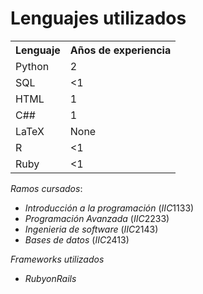 # Lenguajes utilizados

<table>
    <tr>
        <th>Lenguaje</th>
        <th>Años de experiencia</th>
    </tr>
    <tr>
        <td>Python</td>
        <td>2</td>
    </tr>
    <tr>
        <td>SQL</td>
        <td><1</td>
    </tr>
    <tr>
        <td>HTML</td>
        <td>1</td>
    </tr>
    <tr>
         <td>C##</td>
         <td>1</td>
    </tr>
    <tr>
         <td>LaTeX</td>
         <td>None</td>
    </tr>
    <tr>
         <td>R</td>
         <td><1</td>
    </tr>
    <tr>
         <td>Ruby</td>
         <td><1</td>
    </tr>
</table>

$Ramos\ cursados:$

- $Introducción\ a\ la\ programación\ (IIC1133)$
- $Programación\ Avanzada\ (IIC2233)$
- $Ingenieria\ de\ software\ (IIC2143)$
- $Bases\ de\ datos\ (IIC2413)$

$Frameworks\ utilizados$
- $Ruby on Rails$


